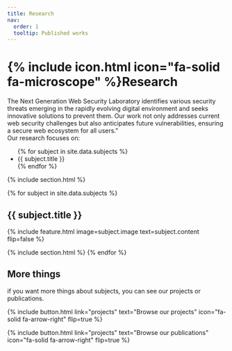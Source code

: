 ```yaml
---
title: Research
nav:
  order: 1
  tooltip: Published works
---
```


# {% include icon.html icon="fa-solid fa-microscope" %}Research

<div text-align: left;>
The Next Generation Web Security Laboratory identifies various security threats emerging in the rapidly evolving digital environment and seeks innovative solutions to prevent them. Our work not only addresses current web security challenges but also anticipates future vulnerabilities, ensuring a secure web ecosystem for all users."

</div>

<span>
Our research focuses on:
</span>

<ul>
  {% for subject in site.data.subjects %}
    <li>{{ subject.title }}</li>
  {% endfor %}
</ul>


{% include section.html %}

{% for subject in site.data.subjects %}
  <h2>{{ subject.title }}</h2>
  {% 
  include feature.html 
  image=subject.image 
  text=subject.content 
  flip=false
  %}

  {% include section.html %}
{% endfor %}

## More things
if you want more things about subjects, you can see our projects or publications.

{%
  include button.html
  link="projects"
  text="Browse our projects"
  icon="fa-solid fa-arrow-right"
  flip=true
%}

{%
  include button.html
  link="projects"
  text="Browse our publications"
  icon="fa-solid fa-arrow-right"
  flip=true
%}




